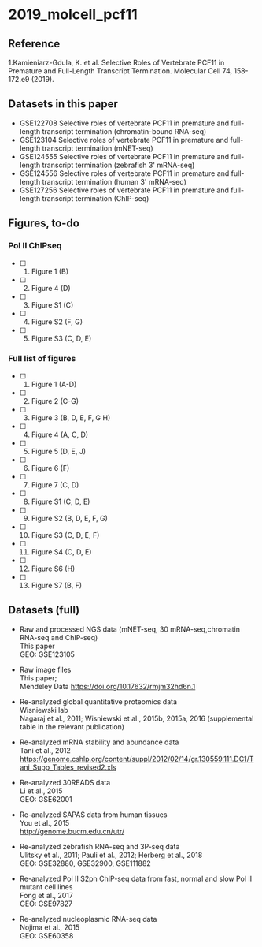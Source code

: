 # 2019_molcell_pcf11 

## Reference
1.Kamieniarz-Gdula, K. et al. Selective Roles of Vertebrate PCF11 in Premature and Full-Length Transcript Termination. Molecular Cell 74, 158-172.e9 (2019).


## Datasets in this paper

+ GSE122708	Selective roles of vertebrate PCF11 in premature and full-length transcript termination (chromatin-bound RNA-seq) 
+ GSE123104	Selective roles of vertebrate PCF11 in premature and full-length transcript termination (mNET-seq) 
+ GSE124555	Selective roles of vertebrate PCF11 in premature and full-length transcript termination (zebrafish 3' mRNA-seq) 
+ GSE124556	Selective roles of vertebrate PCF11 in premature and full-length transcript termination (human 3' mRNA-seq) 
+ GSE127256	Selective roles of vertebrate PCF11 in premature and full-length transcript termination (ChIP-seq) 

## Figures, to-do

### Pol II ChIPseq 

- [ ] 1. Figure 1 (B)  
- [ ] 2. Figure 4 (D) 
- [ ] 3. Figure S1 (C) 
- [ ] 4. Figure S2 (F, G)  
- [ ] 5. Figure S3 (C, D, E) 

### Full list of figures

- [ ] 1. Figure 1 (A-D) 
- [ ] 2. Figure 2 (C-G) 
- [ ] 3. Figure 3 (B, D, E, F, G H) 
- [ ] 4. Figure 4 (A, C, D) 
- [ ] 5. Figure 5 (D, E, J) 
- [ ] 6. Figure 6 (F)   
- [ ] 7. Figure 7 (C, D)
- [ ] 8. Figure S1 (C, D, E)  
- [ ] 9. Figure S2 (B, D, E, F, G) 
- [ ] 10. Figure S3 (C, D, E, F)  
- [ ] 11. Figure S4 (C, D, E) 
- [ ] 12. Figure S6 (H)  
- [ ] 13. Figure S7 (B, F)



## Datasets (full)

+ Raw and processed NGS data (mNET-seq, 30 mRNA-seq,chromatin RNA-seq and ChIP-seq)    
  This paper  
  GEO: GSE123105  
  
+ Raw image files   
  This paper;   
  Mendeley Data https://doi.org/10.17632/rmjm32hd6n.1  
  
+ Re-analyzed global quantitative proteomics data   
  Wisniewski lab   
  Nagaraj et al., 2011; Wisniewski et al., 2015b, 2015a, 2016 (supplemental table in the relevant publication)   
  
+ Re-analyzed mRNA stability and abundance data   
  Tani et al., 2012   
  https://genome.cshlp.org/content/suppl/2012/02/14/gr.130559.111.DC1/Tani_Supp_Tables_revised2.xls
  
+ Re-analyzed 30READS data   
  Li et al., 2015    
  GEO: GSE62001
  
+ Re-analyzed SAPAS data from human tissues   
  You et al., 2015   
  http://genome.bucm.edu.cn/utr/
  
+ Re-analyzed zebrafish RNA-seq and 3P-seq data   
  Ulitsky et al., 2011; Pauli et al., 2012; Herberg et al., 2018   
  GEO: GSE32880, GSE32900, GSE111882
  
+ Re-analyzed Pol II S2ph ChIP-seq data from fast, normal and slow Pol II mutant cell lines   
  Fong et al., 2017   
  GEO: GSE97827 
  
+ Re-analyzed nucleoplasmic RNA-seq data    
  Nojima et al., 2015   
  GEO: GSE60358



